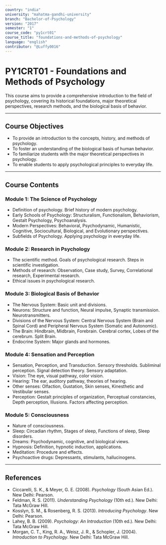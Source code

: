 ```yaml
---
country: "india"
university: "mahatma-gandhi-university"
branch: "Bachelor-of-Psychology"
version: "2017"
semester: "1"
course_code: "py1crt01"
course_title: "foundations-and-methods-of-psychology"
language: "english"
contributor: "@Luffy0016"
---
```

# PY1CRT01 - Foundations and Methods of Psychology

This course aims to provide a comprehensive introduction to the field of psychology, covering its historical foundations, major theoretical perspectives, research methods, and the biological basis of behavior.

---
## Course Objectives

* To provide an introduction to the concepts, history, and methods of psychology.
* To foster an understanding of the biological basis of human behavior.
* To familiarize students with the major theoretical perspectives in psychology.
* To enable students to apply psychological principles to everyday life.

---
## Course Contents

### Module 1: The Science of Psychology  
* Definition of psychology. Brief history of modern psychology.
* Early Schools of Psychology: Structuralism, Functionalism, Behaviorism, Gestalt Psychology, Psychoanalysis.
* Modern Perspectives: Behavioral, Psychodynamic, Humanistic, Cognitive, Sociocultural, Biological, and Evolutionary perspectives.
* Subfields of Psychology. Applying psychology in everyday life.

### Module 2: Research in Psychology  
* The scientific method. Goals of psychological research. Steps in scientific investigation.
* Methods of research: Observation, Case study, Survey, Correlational research, Experimental research.
* Ethical issues in psychological research.

### Module 3: Biological Basis of Behavior 
* The Nervous System: Basic unit and divisions.
* Neurons: Structure and function, Neural impulse, Synaptic transmission. Neurotransmitters.
* Divisions of the Nervous System: Central Nervous System (Brain and Spinal Cord) and Peripheral Nervous System (Somatic and Autonomic).
* The Brain: Hindbrain, Midbrain, Forebrain. Cerebral cortex, Lobes of the cerebrum. Split Brain.
* Endocrine System: Major glands and hormones.

### Module 4: Sensation and Perception  
* Sensation, Perception, and Transduction. Sensory thresholds. Subliminal perception. Signal detection theory. Sensory adaptation.
* Vision: The eye, visual pathway, color vision.
* Hearing: The ear, auditory pathway, theories of hearing.
* Other senses: Olfaction, Gustation, Skin senses, Kinesthetic and Vestibular senses.
* Perception: Gestalt principles of organization, Perceptual constancies, Depth perception, Illusions. Factors affecting perception.

### Module 5: Consciousness  
* Nature of consciousness.
* Sleep: Circadian rhythm, Stages of sleep, Functions of sleep, Sleep disorders.
* Dreams: Psychodynamic, cognitive, and biological views.
* Hypnosis: Definition, hypnotic induction, applications.
* Meditation: Procedure and effects.
* Psychoactive drugs: Depressants, stimulants, hallucinogens.

---
## References
* Ciccarelli, S. K., & Meyer, G. E. (2008). *Psychology* (South Asian Ed.). New Delhi: Pearson.
* Feldman, R. S. (2011). *Understanding Psychology* (10th ed.). New Delhi: Tata McGraw Hill.
* Kosslyn, S. M., & Rosenberg, R. S. (2013). *Introducing Psychology*. New Delhi: Pearson.
* Lahey, B. B. (2009). *Psychology: An Introduction* (10th ed.). New Delhi: Tata McGraw Hill.
* Morgan, C. T., King, R. A., Weisz, J. R., & Schopler, J. (2004). *Introduction to Psychology*. New Delhi: Tata McGraw Hill.